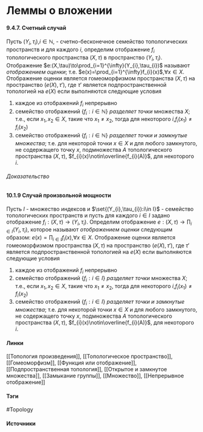 # Леммы о вложении
#### 9.4.7. Счетный случай
Пусть $(Y_{i},\tau_{i})$,$i\in\mathbb{N}$, - счетно-бесконечное семейство топологических пространств и для каждого $i$, определим отображение $f_{i}$ топологического пространства $(X,\tau)$ в пространство $(Y_{i},\tau_{i})$. Отображение $e:(X,\tau)\to\prod_{i=1}^{\infty}(Y_{i},\tau_{i})$ называют *отображением оценки*; т.е. $e(x)=\prod_{i=1}^{\infty}f_{i}(x)$,$\forall x\in X$. Отображение оценки является гомеоморфизмом пространства $(X,\tau)$ на пространство $(e(X),\tau')$, где $\tau'$ является подпространственной топологией на $e(X)$ если выполняются следующие условия
1. каждое из отображений $f_{i}$ непрерывно
2. семейство отображений $\{f_{i}:i\in\mathbb{N}\}$ *разделяет точки* множества $X$; т.е., если $x_{1},x_{2}\in X$, такие что $x_{1}\ne x_{2}$, тогда для некоторого $i$,$f_{i}(x_{1})\ne f_{i}(x_{2})$
3. семейство отображений $\{f_{i}:i\in\mathbb{N}\}$ *разделяет точки и замкнутые множества*; т.е. для некоторой точки $x\in X$ и для любого замкнутого, не содержащего точку $x$, подмножества $A$ топологического пространства $(X,\tau)$, $f_{i}(x)\notin\overline{f_{i}(A)}$, для некоторого $i$.

###### Доказательство
#### 10.1.9 Случай произвольной мощности
Пусть $I$ - множество индексов и $\set{(Y_{i},\tau_{i}):i\in I}$ - семейство топологических пространств и пусть для каждого $i\in I$ задано отображение $f_{i}:(X,\tau)\to(Y_{i},\tau_{i})$. Определим отображение $e:(X,\tau)\to\prod_{i\in I}(Y_{i},\tau_{i})$, которое называют *отображением оценки* следующим образом: $e(x)=\prod_{i\in I}f_{i}(x)$,$\forall x\in X$. Отображение оценки является гомеоморфизмом пространства $(X,\tau)$ на пространство $(e(X),\tau')$, где $\tau'$ является подпространственной топологией на $e(X)$ если выполняются следующие условия
1. каждое из отображений $f_{i}$ непрерывно
2. семейство отображений $\{f_{i}:i\in I\}$ *разделяет точки* множества $X$; т.е., если $x_{1},x_{2}\in X$, такие что $x_{1}\ne x_{2}$, тогда для некоторого $i$,$f_{i}(x_{1})\ne f_{i}(x_{2})$
3. семейство отображений $\{f_{i}:i\in I\}$ *разделяет точки и замкнутые множества*; т.е. для некоторой точки $x\in X$ и для любого замкнутого, не содержащего точку $x$, подмножества $A$ топологического пространства $(X,\tau)$, $f_{i}(x)\notin\overline{f_{i}(A)}$, для некоторого $i$.

#### Линки
 [[Топология произведения]],
 [[Топологическое пространство]],
 [[Гомеоморфизм]],
 [[Функция или отображение]],
 [[Подпространственная топология]],
 [[Открытое и замкнутое множества]],
 [[Замыкание группы]],
 [[Множество]],
 [[Непрерывное отображение]]
#### Тэги
 #Topology 
#### Источники
